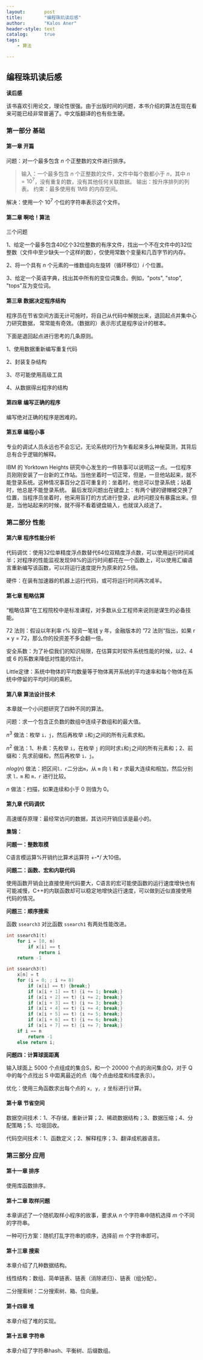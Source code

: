 ```yaml
---
layout:       post
title:        "编程珠玑读后感"
author:       "Kalos Aner"
header-style: text
catalog:      true
tags:
    - 算法

---
```


## 编程珠玑读后感

**读后感**

该书喜欢引用论文，理论性很强。由于出版时间的问题，本书介绍的算法在现在看来可能已经非常普遍了。中文版翻译的也有些生硬。

### 第一部分 基础

#### 第一章 开篇

问题：对一个最多包含 $n$ 个正整数的文件进行排序。

> 输入：一个最多包含 $n$ 个正整数的文件，文件中每个数都小于 $n$，其中 $n = 10^7$，没有重复的数，没有其他任何关联数据。
> 输出：按升序排列的列表。
> 约束：最多使用有 1MB 的内存空间。

解决：使用一个 $10^7$ 个位的字符串表示这个文件。

#### 第二章 啊哈！算法

三个问题

1、给定一个最多包含40亿个32位整数的有序文件，找出一个不在文件中的32位整数（文件中至少缺失一个这样的数），仅使用常数个变量和几百字节的内存。

2、将一个具有 $n$ 个元素的一维数组向左旋转（循环移位）$i$ 个位置。

3、给定一个英语字典，找出其中所有的变位词集合。例如，"pots", "stop", "tops"互为变位词。

#### 第三章 数据决定程序结构

程序员在节省空间方面无计可施时，将自己从代码中解脱出来，退回起点并集中心力研究数据， 常常能有奇效。（数据的）表示形式是程序设计的根本。

下面是退回起点进行思考的几条原则。

1、使用数据重新编写重复代码

2、封装复杂结构

3、尽可能使用高级工具

4、从数据得出程序的结构

#### 第四章 编写正确的程序

编写绝对正确的程序是困难的。

#### 第五章 编程小事

专业的调试人员永远也不会忘记，无论系统的行为乍看起来多么神秘莫测，其背后总有合乎逻辑的解释。

IBM 的 Yorktown Heights 研究中心发生的一件轶事可以说明这一点。一位程序员刚刚安装了一台新的工作站。当他坐着时一切正常，但是，一旦他站起来，就不能登录系统。这种情况事百分之百可重复的：坐着时，他总可以登录系统；站着时，他总是不能登录系统。
最后发现问题出在键盘上：有两个键的键帽被交换了位置，当程序员坐着时，他采用盲打的方式进行登录，此时问题没有暴露出来。但是，当他站起来的时候，就不得不看着键盘输入，也就误入歧途了。

### 第二部分 性能

#### 第六章 程序性能分析

代码调优：使用32位单精度浮点数替代64位双精度浮点数，可以使用运行时间减半；对程序的性能监视发现98%的运行时间都花在一个函数上，可以使用汇编语言重新编写该函数，可以将运行速度提升为原来的2.5倍。

硬件：在装有加速器的机器上运行代码，或可将运行时间再次减半。

#### 第七章 粗略估算

“粗略估算”在工程院校中是标准课程，对多数从业工程师来说则是谋生的必备技能。

72 法则：假设以年利率 r% 投资一笔钱 y 年，金融版本的 ”72 法则“指出，如果 r × y = 72，那么你的投资差不多会翻一倍。

安全系数：为了补偿我们的知识局限，在估算实时软件系统性能的时候，以2、4 或 6 的系数来降低对性能的估计。

Little定律：系统中物体的平均数量等于物体离开系统的平均速率和每个物体在系统中停留的平均时间的乘积。

#### 第八章 算法设计技术

本章就一个小问题研究了四种不同的算法。

问题：求一个包含正负数的数组中连续子数组和的最大值。

$n^3$ 做法：枚举 `i，j`，然后再枚举 `i`和`j`之间的所有元素求和。

$n^2$ 做法：1、朴素：先枚举 `i`，在枚举 `j` 的同时求`i`和`j`之间的所有元素和；2、前缀和：先求前缀和，然后再枚举 `i，j`。

$nlog(n)$ 做法：把区间`l，r`二分出`m`，从 `m` 向 `l` 和 `r` 求最大连续和相加，然后分别求 `l，m` 和 `m，r` 进行比较。

$n$ 做法：扫描，如果连续和小于 0 则值为 0。

#### 第九章 代码调优

高速缓存原理：最经常访问的数据，其访问开销应该是最小的。

**集锦：**

**问题一：整数取模**

C语言模运算%开销约比算术运算符 +-*/ 大10倍。

**问题二：函数、宏和内联代码**

使用函数开销会比直接使用代码要大，C语言的宏可能使函数的运行速度增快也有可能减慢，C++的内联函数却可以稳定地增快运行速度，可以做到近似直接使用代码的情况。

**问题三：顺序搜索**

函数 `ssearch3` 对比函数 `ssearch1` 有两处性能改进。

```c
int ssearch1(t)
	for i = [0, n)
		if x[i] == t
			return i
	return -1
```

```c
int ssearch3(t)
	x[n] = t
	for (i = 0; ; i += 8)
		if (x[i] == t) {break;}
		if (x[i + 1] == t) {i += 1; break;}
		if (x[i + 2] == t) {i += 2; break;}
		if (x[i + 3] == t) {i += 3; break;}
		if (x[i + 4] == t) {i += 4; break;}
		if (x[i + 5] == t) {i += 5; break;}
		if (x[i + 6] == t) {i += 6; break;}
		if (x[i + 7] == t) {i += 7; break;}
	if i == n
		return -1
	else return i;
```

**问题四：计算球面距离**

输入球面上 5000 个点组成的集合S，和一个 20000 个点的询问集合Q，对于 Q 中的每个点找出 S 中距离最近的点（每个点由经度和纬度表示）。

优化：使用三角函数求出每个点的 `x, y, z` 坐标进行计算。

#### 第十章 节省空间

数据空间技术：1、不存储，重新计算；2、稀疏数据结构；3、数据压缩；4、分配策略；5、垃圾回收。

代码空间技术：1、函数定义；2、解释程序；3、翻译成机器语言。

### 第三部分 应用

#### 第十一章 排序

使用库函数排序。

#### 第十二章 取样问题

本章讲述了一个随机取样小程序的故事，要求从 $n$ 个字符串中随机选择 $m$ 个不同的字符串。

一种可行方案：随机打乱字符串的顺序，选择前 $m$ 个字符串即可。

#### 第十三章 搜索

本章介绍了几种数据结构。

线性结构：数组、简单链表、链表（消除递归）、链表（组分配）。

二分搜索树：二分搜索树、箱、位向量。

#### 第十四章 堆

本章介绍了堆的实现。

#### 第十五章 字符串

本章介绍了字符串hash、平衡树、后缀数组。
